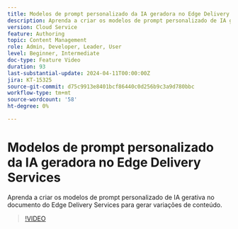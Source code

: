```yaml
---
title: Modelos de prompt personalizado da IA geradora no Edge Delivery Services
description: Aprenda a criar os modelos de prompt personalizado de IA gerativa no documento do Edge Delivery Services para gerar variações de conteúdo.
version: Cloud Service
feature: Authoring
topic: Content Management
role: Admin, Developer, Leader, User
level: Beginner, Intermediate
doc-type: Feature Video
duration: 93
last-substantial-update: 2024-04-11T00:00:00Z
jira: KT-15325
source-git-commit: d75c9913e8401bcf86440c0d256b9c3a9d780bbc
workflow-type: tm+mt
source-wordcount: '58'
ht-degree: 0%

---
```



# Modelos de prompt personalizado da IA geradora no Edge Delivery Services

Aprenda a criar os modelos de prompt personalizado de IA gerativa no documento do Edge Delivery Services para gerar variações de conteúdo.

>[!VIDEO](https://video.tv.adobe.com/v/3428316/?learn=on)
